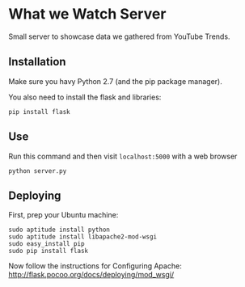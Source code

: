 What we Watch Server
====================

Small server to showcase data we gathered from YouTube Trends.

Installation
------------

Make sure you havy Python 2.7 (and the pip package manager).

You also need to install the flask and libraries:

```
pip install flask
```

Use
---

Run this command and then visit `localhost:5000` with a web browser

```
python server.py
```

Deploying
---------

First, prep your Ubuntu machine:
```
sudo aptitude install python
sudo aptitude install libapache2-mod-wsgi
sudo easy_install pip
sudo pip install flask
```

Now follow the instructions for Configuring Apache:
  http://flask.pocoo.org/docs/deploying/mod_wsgi/
